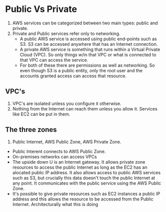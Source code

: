 # Public Vs Private
1. AWS services can be categorized between two main types: public and private.
2. Private and Public services refer only to networking.
    * A public AWS service is accessed using public end-points such as S3. S3 can be accessed anywhere that has an Internet connection.
    * A private AWS service is something that runs within a Virtual Private Cloud (VPC). So only things w/in that VPC or what is connected to that VPC can access the service.
    * For both of these there are permissions as well as networking.  So even though S3 is a public entity, only the root user and the accounts granted access can access that resource.

## VPC's
1. VPC's are isolated unless you configure it otherwise.
2. Nothing from the Internet can reach them unless you allow it. Services like EC2 can be put in them.

## The three zones
1. Public Internet, AWS Public Zone, AWS Private Zone.
 * Public Interent connects to AWS Public Zone.
 * On-premises networks can access VPCs
 * The upside down U is an Internet gateway. It allows private zone resources to access the public Internet as long as the EC2 has an alocated public IP address. It also allows access to public AWS services such as S3, but crucially this data doesn't touch the public Internet at any point. It communicates with the public service using the AWS Public Zone. 
 * It's possible to give private resources such as EC2 instances a public IP address and this allows the resource to be accessed from the Public Internet. Architecturally what this is doing 